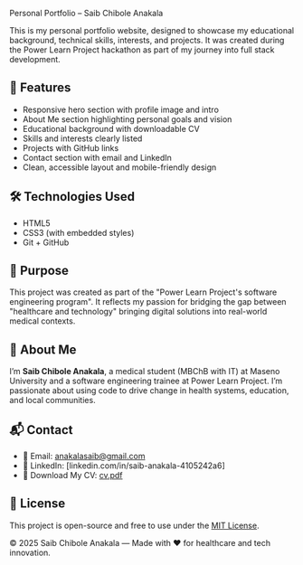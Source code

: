  Personal Portfolio – Saib Chibole Anakala

This is my personal portfolio website, designed to showcase my educational background, technical skills, interests, and projects. It was created during the Power Learn Project hackathon as part of my journey into full stack development.

## 📌 Features

- Responsive hero section with profile image and intro
- About Me section highlighting personal goals and vision
- Educational background with downloadable CV
- Skills and interests clearly listed
- Projects with GitHub links
- Contact section with email and LinkedIn
- Clean, accessible layout and mobile-friendly design


## 🛠️ Technologies Used

- HTML5
- CSS3 (with embedded styles)
- Git + GitHub


## 🎯 Purpose

This project was created as part of the "Power Learn Project's software engineering program". It reflects my passion for bridging the gap between "healthcare and technology" bringing digital solutions into real-world medical contexts.

## 🧠 About Me

I’m **Saib Chibole Anakala**, a medical student (MBChB with IT) at Maseno University and a software engineering trainee at Power Learn Project. I’m passionate about using code to drive change in health systems, education, and local communities.



## 📬 Contact

- 📧 Email: [anakalasaib@gmail.com](mailto:anakalasaib@gmail.com)
- 🔗 LinkedIn: [linkedin.com/in/saib-anakala-4105242a6]
- 📄 Download My CV: [cv.pdf](cv.pdf)



## 📃 License

This project is open-source and free to use under the [MIT License](LICENSE).



© 2025 Saib Chibole Anakala — Made with ❤️ for healthcare and tech innovation.
